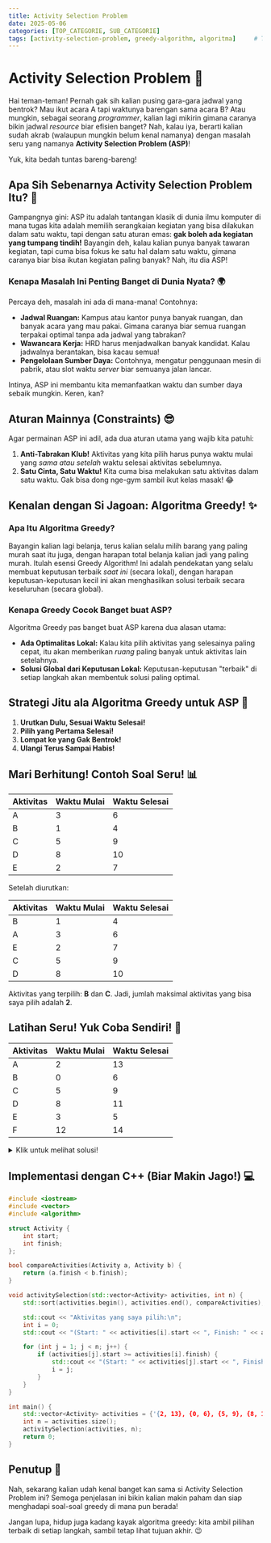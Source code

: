 ```yaml
---
title: Activity Selection Problem
date: 2025-05-06 
categories: [TOP_CATEGORIE, SUB_CATEGORIE]
tags: [activity-selection-problem, greedy-algorithm, algoritma]     # TAG names should always be lowercase
---
```

# Activity Selection Problem 🚀

Hai teman-teman! Pernah gak sih kalian pusing gara-gara jadwal yang bentrok? Mau ikut acara A tapi waktunya barengan sama acara B? Atau mungkin, sebagai seorang *programmer*, kalian lagi mikirin gimana caranya bikin jadwal *resource* biar efisien banget? Nah, kalau iya, berarti kalian sudah akrab (walaupun mungkin belum kenal namanya) dengan masalah seru yang namanya **Activity Selection Problem (ASP)**!

Yuk, kita bedah tuntas bareng-bareng!

## Apa Sih Sebenarnya Activity Selection Problem Itu? 🤔

Gampangnya gini: ASP itu adalah tantangan klasik di dunia ilmu komputer di mana tugas kita adalah memilih serangkaian kegiatan yang bisa dilakukan dalam satu waktu, tapi dengan satu aturan emas: **gak boleh ada kegiatan yang tumpang tindih!** Bayangin deh, kalau kalian punya banyak tawaran kegiatan, tapi cuma bisa fokus ke satu hal dalam satu waktu, gimana caranya biar bisa ikutan kegiatan paling banyak? Nah, itu dia ASP!

### Kenapa Masalah Ini Penting Banget di Dunia Nyata? 🌍

Percaya deh, masalah ini ada di mana-mana! Contohnya:

* **Jadwal Ruangan:** Kampus atau kantor punya banyak ruangan, dan banyak acara yang mau pakai. Gimana caranya biar semua ruangan terpakai optimal tanpa ada jadwal yang tabrakan?
* **Wawancara Kerja:** HRD harus menjadwalkan banyak kandidat. Kalau jadwalnya berantakan, bisa kacau semua!
* **Pengelolaan Sumber Daya:** Contohnya, mengatur penggunaan mesin di pabrik, atau slot waktu *server* biar semuanya jalan lancar.

Intinya, ASP ini membantu kita memanfaatkan waktu dan sumber daya sebaik mungkin. Keren, kan?

## Aturan Mainnya (Constraints) 😎

Agar permainan ASP ini adil, ada dua aturan utama yang wajib kita patuhi:

1. **Anti-Tabrakan Klub!** Aktivitas yang kita pilih harus punya waktu mulai yang *sama atau setelah* waktu selesai aktivitas sebelumnya.
2. **Satu Cinta, Satu Waktu!** Kita cuma bisa melakukan satu aktivitas dalam satu waktu. Gak bisa dong nge-gym sambil ikut kelas masak! 😂

## Kenalan dengan Si Jagoan: Algoritma Greedy! ✨

### Apa Itu Algoritma Greedy?

Bayangin kalian lagi belanja, terus kalian selalu milih barang yang paling murah saat itu juga, dengan harapan total belanja kalian jadi yang paling murah. Itulah esensi Greedy Algorithm! Ini adalah pendekatan yang selalu membuat keputusan terbaik *saat ini* (secara lokal), dengan harapan keputusan-keputusan kecil ini akan menghasilkan solusi terbaik secara keseluruhan (secara global).

### Kenapa Greedy Cocok Banget buat ASP?

Algoritma Greedy pas banget buat ASP karena dua alasan utama:

* **Ada Optimalitas Lokal:** Kalau kita pilih aktivitas yang selesainya paling cepat, itu akan memberikan *ruang* paling banyak untuk aktivitas lain setelahnya.
* **Solusi Global dari Keputusan Lokal:** Keputusan-keputusan "terbaik" di setiap langkah akan membentuk solusi paling optimal.

## Strategi Jitu ala Algoritma Greedy untuk ASP 🎯

1. **Urutkan Dulu, Sesuai Waktu Selesai!**
2. **Pilih yang Pertama Selesai!**
3. **Lompat ke yang Gak Bentrok!**
4. **Ulangi Terus Sampai Habis!**

## Mari Berhitung! Contoh Soal Seru! 📊

| Aktivitas | Waktu Mulai | Waktu Selesai |
| --------- | ----------- | ------------- |
| A         | 3           | 6             |
| B         | 1           | 4             |
| C         | 5           | 9             |
| D         | 8           | 10            |
| E         | 2           | 7             |

Setelah diurutkan:

| Aktivitas | Waktu Mulai | Waktu Selesai |
| --------- | ----------- | ------------- |
| B         | 1           | 4             |
| A         | 3           | 6             |
| E         | 2           | 7             |
| C         | 5           | 9             |
| D         | 8           | 10            |

Aktivitas yang terpilih: **B** dan **C**. Jadi, jumlah maksimal aktivitas yang bisa saya pilih adalah **2**.

## Latihan Seru! Yuk Coba Sendiri! 💪

| Aktivitas | Waktu Mulai | Waktu Selesai |
| --------- | ----------- | ------------- |
| A         | 2           | 13            |
| B         | 0           | 6             |
| C         | 5           | 9             |
| D         | 8           | 11            |
| E         | 3           | 5             |
| F         | 12          | 14            |

<details>
<summary>Klik untuk melihat solusi!</summary>

### Solusi:

1. Urutkan berdasarkan waktu selesai:

   * E (3, 5)
   * B (0, 6)
   * C (5, 9)
   * D (8, 11)
   * A (2, 13)
   * F (12, 14)

2. Pilih E, lanjut ke C (mulai >= 5), lalu D (mulai >= 9), lalu F (mulai >= 11).

Aktivitas yang terpilih: **E, C, D, F**. Jumlah maksimal: **4**.

</details>

## Implementasi dengan C++ (Biar Makin Jago!) 💻

```cpp
#include <iostream>
#include <vector>
#include <algorithm>

struct Activity {
    int start;
    int finish;
};

bool compareActivities(Activity a, Activity b) {
    return (a.finish < b.finish);
}

void activitySelection(std::vector<Activity> activities, int n) {
    std::sort(activities.begin(), activities.end(), compareActivities);

    std::cout << "Aktivitas yang saya pilih:\n";
    int i = 0;
    std::cout << "(Start: " << activities[i].start << ", Finish: " << activities[i].finish << ")\n";

    for (int j = 1; j < n; j++) {
        if (activities[j].start >= activities[i].finish) {
            std::cout << "(Start: " << activities[j].start << ", Finish: " << activities[j].finish << ")\n";
            i = j;
        }
    }
}

int main() {
    std::vector<Activity> activities = {'{2, 13}, {0, 6}, {5, 9}, {8, 11}, {3, 5}, {12, 14}'};
    int n = activities.size();
    activitySelection(activities, n);
    return 0;
}
```

## Penutup 🌟

Nah, sekarang kalian udah kenal banget kan sama si Activity Selection Problem ini? Semoga penjelasan ini bikin kalian makin paham dan siap menghadapi soal-soal greedy di mana pun berada!

Jangan lupa, hidup juga kadang kayak algoritma greedy: kita ambil pilihan terbaik di setiap langkah, sambil tetap lihat tujuan akhir. 😉



 



